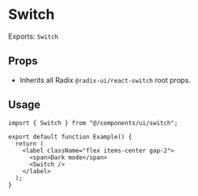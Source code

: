 # Switch

Exports: `Switch`

## Props
- Inherits all Radix `@radix-ui/react-switch` root props.

## Usage
```tsx
import { Switch } from "@/components/ui/switch";

export default function Example() {
  return (
    <label className="flex items-center gap-2">
      <span>Dark mode</span>
      <Switch />
    </label>
  );
}
```
